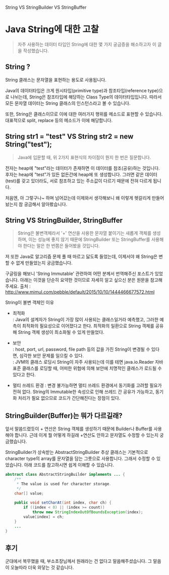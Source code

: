 String VS StringBuilder VS StringBuffer

# Java String에 대한 고찰
> 자주 사용하는 데이터 타입인 String에 대한 몇 가지 궁금증을 해소하고자 이 글을 작성했습니다.

## String ?

String 클래스는 문자열을 표현하는 용도로 사용됩니다.

Java의 데이터타입은 크게 원시타입(primitive type)과 참조타입(reference type)으로 나뉘는데, String은 참조타입에 해당하는 Class Type의 데이터타입입니다. 따라서 모든 문자열 데이터는 String 클래스의 인스턴스라고 볼 수 있습니다.

또한, String은 클래스이므로 이에 대한 여러가지 행위를 메소드로 표현할 수 있습니다. 대표적으로 split, replace 등의 메소드가 이에 해당합니다.


## String str1 = "test" VS String str2 = new String("test");

> Java에 입문할 때, 위 2가지 표현식의 차이점이 뭔지 한 번은 질문합니다.

전자는 heap에 "test"라는 데이터가 존재하면 이 데이터를 참조(공유)하는 것입니다. 후자는 heap에 "test"가 있든 없든간에 heap에 또 생성합니다. 그러면 같은 데이터(test)를 갖고 있더라도, 서로 참조하고 있는 주소값이 다르기 때문에 전혀 다르게 됩니다.

처음엔, 아 그렇구나~ 하며 넘어갔는데 이제와서 생각해보니 왜 이렇게 헷갈리게 만들어놨는지 참 궁금해서 알아봤습니다.


## String VS StringBuilder, StringBuffer

> String은 불변객체라서 '+' 연산을 사용한 문자열 붙이기는 새롭게 객체를 생성하며, 이는 성능에 좋지 않기 때문에 StringBuilder 또는 StringBuffer를 사용해야 한다는 말은 한 번쯤은 들어봤을 것입니다.

저 또한 Java로 알고리즘 문제 풀 때 마르고 닳도록 들었는데, 이제서야 왜 String은 변할 수 없게 만들었는지 궁금했습니다.

구글링을 해보니 'String Immutable' 관련하여 어떤 분께서 번역해주신 포스트가 있었습니다. 아래는 이것을 단순히 요약한 것이므로 자세히 알고 싶으신 분은 원문을 참고해주세요.
출처 : http://www.mimul.com/pebble/default/2015/10/10/1444466677572.html

String이 불변 객체인 이유

- 최적화 <br>
: Java의 설계자가 String이 가장 많이 사용되는 클래스일거라 예측했고, 그러한 예측이 최적화의 필요성으로 이어졌다고 한다. 최적화의 일환으로 String 객체를 공유해 String 객체 생성이 최소화될 수 있게 만들었다. 

- 보안 <br>
: host, port, url, password, file path 등의 값을 가진 String이 변경될 수 있다면, 심각한 보안 문제를 일으킬 수 있다. <br>
: JVM의 클래스 로딩시 String이 자주 사용되는데 이를 테면 java.io.Reader 자바 표준 클래스를 로딩할 때, 어떠한 위협에 의해 보안에 치명적인 클래스가 로드될 수 있다고 한다.

- 멀티 쓰레드 환경
: 변경 불가능하면 멀티 쓰레드 환경에서 동기화를 고려할 필요가 전혀 없다. String의 Immutable한 속성으로 인해 쓰레드 간 공유가 가능하고, 동기화 처리가 필요 없으므로 코드가 간단해진다는 장점이 있다. 


## StringBuilder(Buffer)는 뭐가 다르길래?

앞서 말씀드렸듯이 + 연산은 String 객체를 생성하기 때문에 Builder나 Buffer를 사용해야 합니다. 근데 이게 뭘 어떻게 하길래 +연산도 안하고 문자열도 수정할 수 있는지 궁금했습니다.

StringBuilder가 상속받는 AbstractStringBuilder 추상 클래스는 기본적으로 character type의 array를 문자열을 담는 그릇으로 사용합니다. 그래서 수정할 수 있었습니다. 아래 코드를 참고하시면 쉽게 이해할 수 있습니다.

```java
abstract class AbstractStringBuilder implements ... {
    /**
     * The value is used for character storage.
     */
    char[] value;
    
    public void setCharAt(int index, char ch) {
        if ((index < 0) || (index >= count))
            throw new StringIndexOutOfBoundsException(index);
        value[index] = ch;
    }
    ...
}
```





## 후기

군대에서 복무했을 때, 부소초장님께서 원래라는 건 없다고 말씀해주셨습니다. 그 말씀이 오늘따라 더욱 와닿는 것 같습니다.